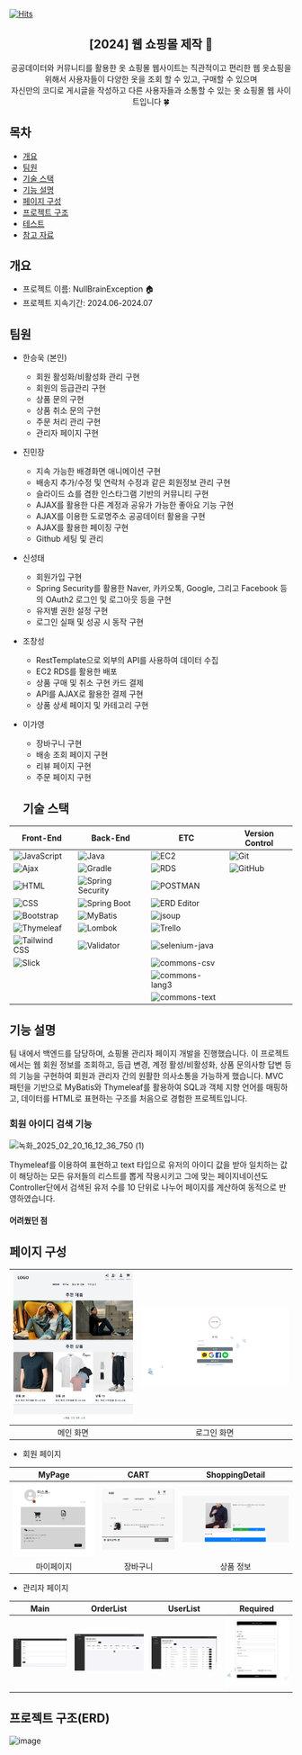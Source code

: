 [![Hits](https://hits.seeyoufarm.com/api/count/incr/badge.svg?url=https%3A%2F%2Fgithub.com%2Fhanwoo726&count_bg=%2379C83D&title_bg=%23555555&icon=&icon_color=%23E7E7E7&title=hits&edge_flat=false)](https://hits.seeyoufarm.com)
<div align="center">
<h2>[2024] 웹 쇼핑몰 제작 🛒</h2>
공공데이터와 커뮤니티를 활용한 옷 쇼핑몰 웹사이트는 직관적이고 편리한 웹 옷쇼핑을 위해서 사용자들이 다양한 옷을 조회 할 수 있고, 구매할 수 있으며<br> 자신만의 코디로 게시글을 작성하고 다른 사용자들과 소통할 수 있는 옷 쇼핑몰 웹 사이트입니다 🍀
</div>

## 목차

- [개요](#개요)
- [팀원](#팀원)
- [기술 스택](#기술-스택)
- [기능 설명](#기능-설명)
- [페이지 구성](#페이지-구성)
- [프로젝트 구조](#프로젝트-구조)
- [테스트](#테스트)
- [참고 자료](#참고-자료)


## 개요
- 프로젝트 이름: NullBrainException 🏠
- 프로젝트 지속기간: 2024.06-2024.07

## 팀원

- 한승욱 (본인)
  - 회원 활성화/비활성화 관리 구현
  - 회원의 등급관리 구현
  - 상품 문의 구현
  - 상품 취소 문의 구현
  - 주문 처리 관리 구현
  - 관리자 페이지 구현
  
- 진민장
  - 지속 가능한 배경화면 애니메이션 구현
  - 배송지 추가/수정 및 연락처 수정과 같은 회원정보 관리 구현
  - 슬라이드 쇼를 겸한 인스타그램 기반의 커뮤니티 구현
  - AJAX를 활용한 다른 계정과 공유가 가능한 좋아요 기능 구현
  - AJAX를 이용한 도로명주소 공공데이터 활용을 구현
  - AJAX를 활용한 페이징 구현
  - Github 세팅 및 관리

- 신성태
  - 회원가입 구현
  - Spring Security를 활용한 Naver, 카카오톡, Google, 그리고 Facebook 등의 OAuth2 로그인 및 로그아웃 등을 구현
  - 유저별 권한 설정 구현
  - 로그인 실패 및 성공 시 동작 구현

- 조창성
  - RestTemplate으로 외부의 API를 사용하여 데이터 수집
  - EC2 RDS를 활용한 배포
  - 상품 구매 및 취소 구현 카드 결제
  - API를 AJAX로 활용한 결제 구현
  - 상품 상세 페이지 및 카테고리 구현

- 이가영
  - 장바구니 구현
  - 배송 조회 페이지 구현
  - 리뷰 페이지 구현
  - 주문 페이지 구현
 

  ## 기술 스택

| Front-End          | Back-End              | ETC                   | Version Control |
|--------------------|-----------------------|-----------------------|-----------------|
| ![JavaScript](https://img.shields.io/badge/JavaScript-F7DF1E?style=for-the-badge&logo=javascript&logoColor=black) | ![Java](https://img.shields.io/badge/Java-007396?style=for-the-badge&logo=java&logoColor=white)  | ![EC2](https://img.shields.io/badge/Amazon_EC2-FF9900?style=for-the-badge&logo=amazon-ec2&logoColor=white)  | ![Git](https://img.shields.io/badge/Git-F05032?style=for-the-badge&logo=git&logoColor=white) |
| ![Ajax](https://img.shields.io/badge/Ajax-007FFF?style=for-the-badge&logo=ajax&logoColor=white) | ![Gradle](https://img.shields.io/badge/Gradle-02303A?style=for-the-badge&logo=gradle&logoColor=white)  | ![RDS](https://img.shields.io/badge/Amazon_RDS-527FFF?style=for-the-badge&logo=amazon-rds&logoColor=white)  | ![GitHub](https://img.shields.io/badge/GitHub-181717?style=for-the-badge&logo=github&logoColor=white) |
| ![HTML](https://img.shields.io/badge/HTML5-E34F26?style=for-the-badge&logo=html5&logoColor=white)  | ![Spring Security](https://img.shields.io/badge/Spring_Security-6DB33F?style=for-the-badge&logo=spring&logoColor=white)  | ![POSTMAN](https://img.shields.io/badge/Postman-FF6C37?style=for-the-badge&logo=postman&logoColor=white)  |  |
| ![CSS](https://img.shields.io/badge/CSS3-1572B6?style=for-the-badge&logo=css3&logoColor=white)  | ![Spring Boot](https://img.shields.io/badge/Spring_Boot-6DB33F?style=for-the-badge&logo=spring-boot&logoColor=white)  | ![ERD Editor](https://img.shields.io/badge/ERD_Editor-5C2D91?style=for-the-badge&logo=erd&logoColor=white)  |  |
| ![Bootstrap](https://img.shields.io/badge/Bootstrap-563D7C?style=for-the-badge&logo=bootstrap&logoColor=white)  | ![MyBatis](https://img.shields.io/badge/MyBatis-007396?style=for-the-badge&logo=mybatis&logoColor=white)  | ![jsoup](https://img.shields.io/badge/jsoup-333333?style=for-the-badge&logo=jsoup&logoColor=white)  |  |
| ![Thymeleaf](https://img.shields.io/badge/Thymeleaf-005F0F?style=for-the-badge&logo=thymeleaf&logoColor=white)  | ![Lombok](https://img.shields.io/badge/Lombok-323330?style=for-the-badge&logo=lombok&logoColor=white)  | ![Trello](https://img.shields.io/badge/Trello-0052CC?style=for-the-badge&logo=trello&logoColor=white)  |  |
| ![Tailwind CSS](https://img.shields.io/badge/Tailwind_CSS-38B2AC?style=for-the-badge&logo=tailwind-css&logoColor=white)  | ![Validator](https://img.shields.io/badge/Validator-000000?style=for-the-badge&logo=validator&logoColor=white)  | ![selenium-java](https://img.shields.io/badge/Selenium-43B02A?style=for-the-badge&logo=selenium&logoColor=white)  |  |
| ![Slick](https://img.shields.io/badge/Slick-1E2923?style=for-the-badge&logo=slick&logoColor=white)  |  | ![commons-csv](https://img.shields.io/badge/commons_csv-007396?style=for-the-badge&logo=apache&logoColor=white)  |  |
|  |  | ![commons-lang3](https://img.shields.io/badge/commons_lang3-007396?style=for-the-badge&logo=apache&logoColor=white)  |  |
|  |  | ![commons-text](https://img.shields.io/badge/commons_text-007396?style=for-the-badge&logo=apache&logoColor=white)  |  |


## 기능 설명
팀 내에서 백엔드를 담당하며, 쇼핑몰 관리자 페이지 개발을 진행했습니다. 이 프로젝트에서는 웹 회원 정보를 조회하고, 등급 변경, 계정 활성/비활성화, 상품 문의사항 답변 등의 기능을 구현하여 회원과 관리자 간의 원활한 의사소통을 가능하게 했습니다.
MVC 패턴을 기반으로 MyBatis와 Thymeleaf를 활용하여 SQL과 객체 지향 언어를 매핑하고, 데이터를 HTML로 표현하는 구조를 처음으로 경험한 프로젝트입니다.


### 회원 아이디 검색 기능
![녹화_2025_02_20_16_12_36_750 (1)](https://github.com/user-attachments/assets/5de39af7-2dfa-4541-b83b-4351d2beeb0e)

Thymeleaf를 이용하여 표현하고 text 타입으로 유저의 아이디 값을 받아 일치하는 값이 해당하는 모든 유저들의 리스트를 뽑게 작용시키고 
그에 맞는 페이지네이션도 Controller단에서 검색된 유저 수를 10 단위로 나누어 페이지를 계산하여 동적으로 반영하였습니다.

#### 어려웠던 점












## 페이지 구성
| ![image](https://github.com/hanwoo726/MyProject/blob/master/Main.png) | ![image](https://github.com/hanwoo726/MyProject/blob/master/LoginPage.png) |
|:---------------------------------------------------------------------------------------------------------------:|:---------------------------------------------------------------------------------------------------------------:|
|                                                      메인 화면                                                      |                                                     로그인 화면                                                      |



- 회원 페이지

| MyPage| CART| ShoppingDetail|
|:----------------------------------------------------------------------------------------------------------------:|:-----------------------------------------------------------------------------------------------------------------:|:-----------------------------------------------------------------------------------------------------------------:|
| ![image](https://github.com/hanwoo726/MyProject/blob/master/img.png) | ![image](https://github.com/hanwoo726/MyProject/blob/master/Cart.png) | ![image](https://github.com/hanwoo726/MyProject/blob/master/ShoppingDetail.png) |
|                                           마이페이지                |                         장바구니                         |         상품 정보   |

- 관리자 페이지

| Main| OrderList| UserList| Required|
|-----------------------------------------------------------------------------------------------------------------|-----------------------------------------------------------------------------------------------------------------|-----------------------------------------------------------------------------------------------------------------|-----------------------------------------------------------------------------------------------------------------|
| ![image](https://github.com/hanwoo726/MyProject/blob/master/AdminMain.png) | ![image](https://github.com/hanwoo726/MyProject/blob/master/Order.png) | ![image](https://github.com/hanwoo726/MyProject/blob/master/userList.png) | ![image](https://github.com/hanwoo726/MyProject/blob/master/inquiry.png) |                                                                      |


## 프로젝트 구조(ERD)
![image](https://github.com/user-attachments/assets/aa740f1d-5fcd-460d-8aa5-09f553632071)


